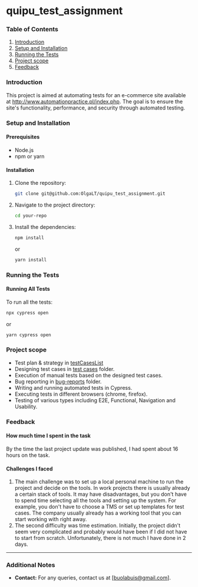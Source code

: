 # quipu_test_assignment

### Table of Contents
1. [Introduction](#introduction)
2. [Setup and Installation](#setup-and-installation)
3. [Running the Tests](#running-the-tests)
4. [Project scope](#project-scope)
5. [Feedback](#feedback)


### Introduction
This project is aimed at automating tests for an e-commerce site available at http://www.automationpractice.pl/index.php. The goal is to ensure the site's functionality, performance, and security through automated testing.

### Setup and Installation

#### Prerequisites
- Node.js
- npm or yarn

#### Installation
1. Clone the repository:
    ```sh
    git clone git@github.com:OlgaLT/quipu_test_assignment.git
    ```
2. Navigate to the project directory:
    ```sh
    cd your-repo
    ```
3. Install the dependencies:
    ```sh
    npm install
    ```
   or
    ```sh
    yarn install
    ```

### Running the Tests

#### Running All Tests
To run all the tests:
```sh
npx cypress open 
```
or
```sh
yarn cypress open
```

### Project scope
- Test plan & strategy in [testCasesList]()
- Designing test cases in [test cases](https://github.com/OlgaLT/quipu_test_assignment/blob/3d0f620418fb2110e0517148e690864981b7281f/Test%20cases) folder.
- Execution of manual tests based on the designed test cases.
- Bug reporting in [bug-reports](https://github.com/OlgaLT/quipu_test_assignment/blob/3d0f620418fb2110e0517148e690864981b7281f/Bug%20reports) folder.
- Writing and running automated tests in Cypress.
- Executing tests in different browsers (chrome, firefox).
- Testing of various types including E2E, Functional, Navigation and Usability.

### Feedback

#### How much time I spent in the task
By the time the last project update was published, I had spent about 16 hours on the task.

#### Challenges I faced
1. The main challenge was to set up a local personal machine to run the project and decide on the tools. In work projects there is usually already a certain stack of tools. It may have disadvantages, but you don't have to spend time selecting all the tools and setting up the system.  For example, you don't have to choose a TMS or set up templates for test cases. The company usually already has a working tool that you can start working with right away.
2. The second difficulty was time estimation. Initially, the project didn't seem very complicated and probably would have been if I did not have to start from scratch. Unfortunately, there is not much I have done in 2 days.


---

### Additional Notes
- **Contact:** For any queries, contact us at [buolabuis@gmail.com].
